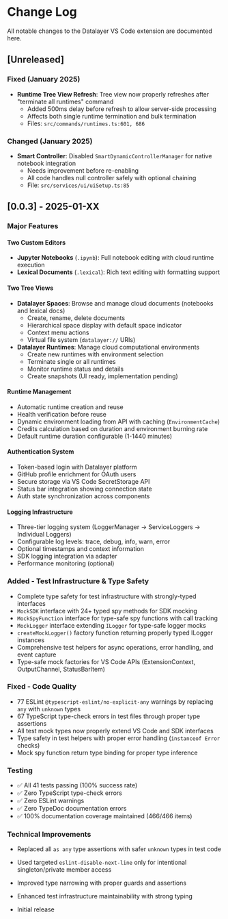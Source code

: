 # Change Log

All notable changes to the Datalayer VS Code extension are documented here.

## [Unreleased]

### Fixed (January 2025)

- **Runtime Tree View Refresh**: Tree view now properly refreshes after "terminate all runtimes" command
  - Added 500ms delay before refresh to allow server-side processing
  - Affects both single runtime termination and bulk termination
  - Files: `src/commands/runtimes.ts:601, 686`

### Changed (January 2025)

- **Smart Controller**: Disabled `SmartDynamicControllerManager` for native notebook integration
  - Needs improvement before re-enabling
  - All code handles null controller safely with optional chaining
  - File: `src/services/ui/uiSetup.ts:85`

## [0.0.3] - 2025-01-XX

### Major Features

#### Two Custom Editors

- **Jupyter Notebooks** (`.ipynb`): Full notebook editing with cloud runtime execution
- **Lexical Documents** (`.lexical`): Rich text editing with formatting support

#### Two Tree Views

- **Datalayer Spaces**: Browse and manage cloud documents (notebooks and lexical docs)
  - Create, rename, delete documents
  - Hierarchical space display with default space indicator
  - Context menu actions
  - Virtual file system (`datalayer://` URIs)
- **Datalayer Runtimes**: Manage cloud computational environments
  - Create new runtimes with environment selection
  - Terminate single or all runtimes
  - Monitor runtime status and details
  - Create snapshots (UI ready, implementation pending)

#### Runtime Management

- Automatic runtime creation and reuse
- Health verification before reuse
- Dynamic environment loading from API with caching (`EnvironmentCache`)
- Credits calculation based on duration and environment burning rate
- Default runtime duration configurable (1-1440 minutes)

#### Authentication System

- Token-based login with Datalayer platform
- GitHub profile enrichment for OAuth users
- Secure storage via VS Code SecretStorage API
- Status bar integration showing connection state
- Auth state synchronization across components

#### Logging Infrastructure

- Three-tier logging system (LoggerManager → ServiceLoggers → Individual Loggers)
- Configurable log levels: trace, debug, info, warn, error
- Optional timestamps and context information
- SDK logging integration via adapter
- Performance monitoring (optional)

### Added - Test Infrastructure & Type Safety

- Complete type safety for test infrastructure with strongly-typed interfaces
- `MockSDK` interface with 24+ typed spy methods for SDK mocking
- `MockSpyFunction` interface for type-safe spy functions with call tracking
- `MockLogger` interface extending `ILogger` for type-safe logger mocks
- `createMockLogger()` factory function returning properly typed ILogger instances
- Comprehensive test helpers for async operations, error handling, and event capture
- Type-safe mock factories for VS Code APIs (ExtensionContext, OutputChannel, StatusBarItem)

### Fixed - Code Quality

- 77 ESLint `@typescript-eslint/no-explicit-any` warnings by replacing `any` with `unknown` types
- 67 TypeScript type-check errors in test files through proper type assertions
- All test mock types now properly extend VS Code and SDK interfaces
- Type safety in test helpers with proper error handling (`instanceof Error` checks)
- Mock spy function return type binding for proper type inference

### Testing

- ✅ All 41 tests passing (100% success rate)
- ✅ Zero TypeScript type-check errors
- ✅ Zero ESLint warnings
- ✅ Zero TypeDoc documentation errors
- ✅ 100% documentation coverage maintained (466/466 items)

### Technical Improvements

- Replaced all `as any` type assertions with safer `unknown` types in test code
- Used targeted `eslint-disable-next-line` only for intentional singleton/private member access
- Improved type narrowing with proper guards and assertions
- Enhanced test infrastructure maintainability with strong typing

- Initial release
